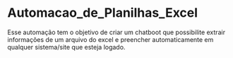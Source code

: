 # Automacao_de_Planilhas_Excel
 Esse automação tem o objetivo de criar um chatboot que possibilite extrair informações de um arquivo do excel e preencher automaticamente em qualquer sistema/site que esteja logado.
